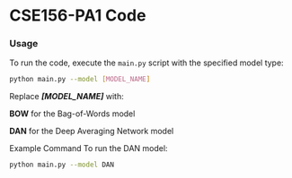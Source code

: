 # CSE156-PA1 Code 
### Usage
To run the code, execute the `main.py` script with the specified model type:

```bash
python main.py --model [MODEL_NAME]
```
Replace ***[MODEL_NAME]*** with:

**BOW** for the Bag-of-Words model

**DAN** for the Deep Averaging Network model

Example Command
To run the DAN model:
```bash
python main.py --model DAN
```

